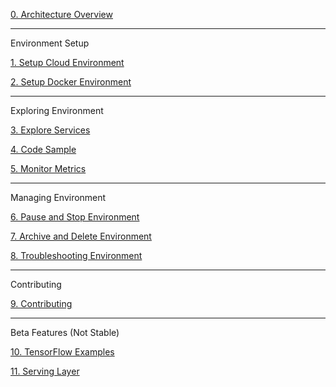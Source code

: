 [0. Architecture Overview](https://github.com/fluxcapacitor/pipeline/wiki/Architecture-Overview)

***
Environment Setup

[1. Setup Cloud Environment](https://github.com/fluxcapacitor/pipeline/wiki/Setup-Cloud-Environment)

[2. Setup Docker Environment](https://github.com/fluxcapacitor/pipeline/wiki/Verify-Environment-Setup)

*** 
Exploring Environment

[3. Explore Services](https://github.com/fluxcapacitor/pipeline/wiki/Explore-Services)

[4. Code Sample](https://github.com/fluxcapacitor/pipeline/wiki/Code-Sample)

[5. Monitor Metrics](https://github.com/fluxcapacitor/pipeline/wiki/Monitor-Metrics)

***
Managing Environment

[6. Pause and Stop Environment](https://github.com/fluxcapacitor/pipeline/wiki/Pause-and-Stop-Environment)

[7. Archive and Delete Environment](https://github.com/fluxcapacitor/pipeline/wiki/Archive-and-Delete-Environment)

[8. Troubleshooting Environment](https://github.com/fluxcapacitor/pipeline/wiki/Troubleshooting-Environment)

***
Contributing

[9. Contributing](https://github.com/fluxcapacitor/pipeline/wiki/Contributing)

***
Beta Features (Not Stable)

[10. TensorFlow Examples](https://github.com/fluxcapacitor/pipeline/wiki/TensorFlow)

[11. Serving Layer](https://github.com/fluxcapacitor/pipeline/wiki/Serving-Layer)